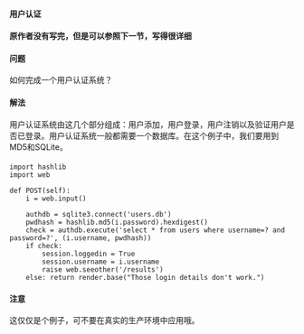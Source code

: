  

#### 用户认证




#### 原作者没有写完，但是可以参照下一节，写得很详细




#### 问题



如何完成一个用户认证系统？




#### 解法



用户认证系统由这几个部分组成：用户添加，用户登录，用户注销以及验证用户是否已登录。用户认证系统一般都需要一个数据库。在这个例子中，我们要用到MD5和SQLite。




#### #




```
import hashlib
import web    

def POST(self):
    i = web.input()

    authdb = sqlite3.connect('users.db')
    pwdhash = hashlib.md5(i.password).hexdigest()
    check = authdb.execute('select * from users where username=? and password=?', (i.username, pwdhash))
    if check: 
        session.loggedin = True
        session.username = i.username
        raise web.seeother('/results')   
    else: return render.base("Those login details don't work.")   

```



#### 注意



这仅仅是个例子，可不要在真实的生产环境中应用哦。





 
 


